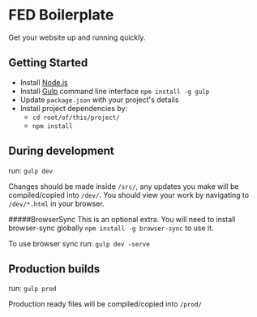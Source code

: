 # FED Boilerplate
Get your website up and running quickly.

## Getting Started

* Install [Node.js](http://nodejs.org/)
* Install [Gulp](http://gulpjs.com/) command line interface `npm install -g gulp`
* Update `package.json` with your project's details
* Install project dependencies by:
  * `cd root/of/this/project/`
  * `npm install`

## During development
run: `gulp dev`

Changes should be made inside `/src/`, any updates you make will be compiled/copied into `/dev/`. You should view your work by navigating to `/dev/*.html` in your browser.

#####BrowserSync
This is an optional extra. You will need to install browser-sync globally `npm install -g browser-sync` to use it.

To use browser sync run: `gulp dev -serve`

## Production builds
run: `gulp prod`

Production ready files will be compiled/copied into `/prod/`


